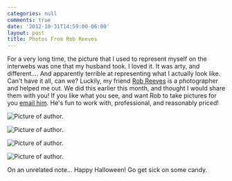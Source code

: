 ```yaml
---
categories: null
comments: true
date: '2012-10-31T14:59:00-06:00'
layout: post
title: Photos From Rob Reeves
---
```


For a very long time, the picture that I used to represent myself on the interwebs was one that my husband took. I loved it. It was arty, and different.... And apparently terrible at representing what I actually look like. Can't have it all, can we? Luckily, my friend [Rob Reeves](http://suckypictures.blogspot.com) is a photographer and helped me out. We did this earlier this month, and thought I would share them with you! If you like what you see, and want Rob to take pictures for you [email him](mailto:robertdreeves@gmail.com). He's fun to work with, professional, and reasonably priced! 

![Picture of author.](/images/20120929_0603.jpg)

![Picture of author.](/images/20120929_0663.jpg)

![Picture of author.](/images/20120929_0706.jpg)

![Picture of author.](/images/20120929_0879.jpg)

On an unrelated note... Happy Halloween! Go get sick on some candy.